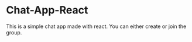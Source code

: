 # Chat-App-React
This is a simple chat app made with react. You can either create or join the group. 
